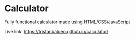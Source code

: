 # Calculator

Fully functional calculator made using HTML/CSS/JavaScript

Live link: https://tristanbaldeo.github.io/calculator/